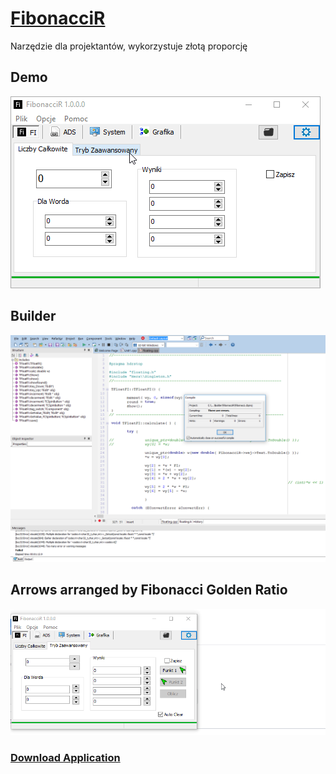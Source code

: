 # <a href="https://github.com/informacja/FibonacciR/releases"> FibonacciR </a>
Narzędzie dla projektantów, wykorzystuje złotą proporcję

## Demo
<img src="DEL1-files_removed_from_project/demo.gif">

## Builder 
<img src="DEL1-files_removed_from_project/builder.png">

## Arrows arranged by Fibonacci Golden Ratio
<img src="DEL1-files_removed_from_project/arrows.gif">



<a href="../../relases"> <h3> Download Application </h3> </a>
